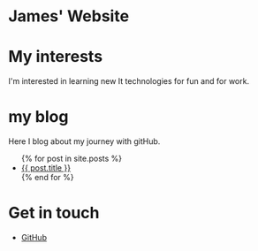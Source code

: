 # James' Website

# My interests
I'm interested in learning new It technologies for fun and for work.

# my blog
Here I blog about my journey with gitHub.
<ul>
  {% for post in site.posts %}
   <li>
     <a href="{{ post.url }}">{{ post.title }}</a>
   </li>
  {% end for %}
 </ul>

# Get in touch
<ul>
<li><a href="https://github.com/{{ site.github_username}}">GitHub</a></li>
</ul>

